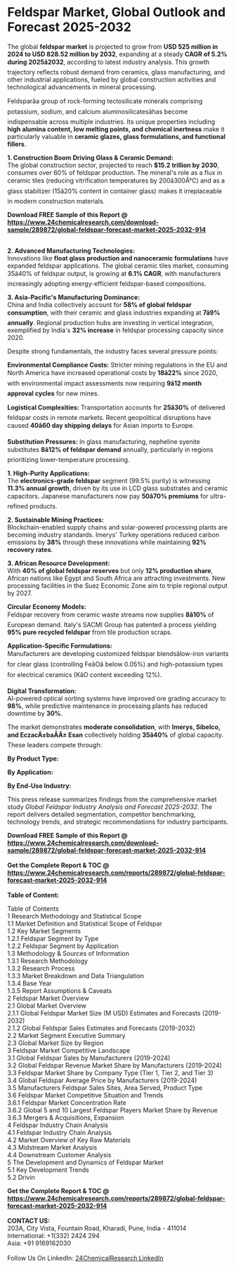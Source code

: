 <h1>Feldspar Market, Global Outlook and Forecast 2025-2032</h1><p>The global <strong>feldspar market</strong> is projected to grow from <strong>USD 525 million in 2024 to USD 828.52 million by 2032</strong>, expanding at a steady <strong>CAGR of 5.2% during 2025â2032</strong>, according to latest industry analysis. This growth trajectory reflects robust demand from ceramics, glass manufacturing, and other industrial applications, fueled by global construction activities and technological advancements in mineral processing.</p><p>Feldsparâa group of rock-forming tectosilicate minerals comprising potassium, sodium, and calcium aluminosilicatesâhas become indispensable across multiple industries. Its unique properties including <strong>high alumina content, low melting points, and chemical inertness</strong> make it particularly valuable in <strong>ceramic glazes, glass formulations, and functional fillers</strong>.</p><p><strong>1. Construction Boom Driving Glass &amp; Ceramic Demand:</strong><br>
The global construction sector, projected to reach <strong>$15.2 trillion by 2030</strong>, consumes over 60% of feldspar production. The mineral's role as a flux in ceramic tiles (reducing vitrification temperatures by 200â300Â°C) and as a glass stabilizer (15â20% content in container glass) makes it irreplaceable in modern construction materials.</p><div><b>Download FREE Sample of this Report @ 
            <a href="https://www.24chemicalresearch.com/download-sample/289872/global-feldspar-forecast-market-2025-2032-914">
            https://www.24chemicalresearch.com/download-sample/289872/global-feldspar-forecast-market-2025-2032-914</a></b></div><br><p><strong>2. Advanced Manufacturing Technologies:</strong><br>
Innovations like <strong>float glass production and nanoceramic formulations</strong> have expanded feldspar applications. The global ceramic tiles market, consuming 35â40% of feldspar output, is growing at <strong>6.1% CAGR</strong>, with manufacturers increasingly adopting energy-efficient feldspar-based compositions.</p><p><strong>3. Asia-Pacific's Manufacturing Dominance:</strong><br>
China and India collectively account for <strong>58% of global feldspar consumption</strong>, with their ceramic and glass industries expanding at <strong>7â9% annually</strong>. Regional production hubs are investing in vertical integration, exemplified by India's <strong>32% increase</strong> in feldspar processing capacity since 2020.</p><p>Despite strong fundamentals, the industry faces several pressure points:</p><p><strong>Environmental Compliance Costs:</strong> Stricter mining regulations in the EU and North America have increased operational costs by <strong>18â22%</strong> since 2020, with environmental impact assessments now requiring <strong>9â12 month approval cycles</strong> for new mines.</p><p><strong>Logistical Complexities:</strong> Transportation accounts for <strong>25â30%</strong> of delivered feldspar costs in remote markets. Recent geopolitical disruptions have caused <strong>40â60 day shipping delays</strong> for Asian imports to Europe.</p><p><strong>Substitution Pressures:</strong> In glass manufacturing, nepheline syenite substitutes <strong>8â12% of feldspar demand</strong> annually, particularly in regions prioritizing lower-temperature processing.</p><p><strong>1. High-Purity Applications:</strong><br>
The <strong>electronics-grade feldspar</strong> segment (99.5% purity) is witnessing <strong>11.3% annual growth</strong>, driven by its use in LCD glass substrates and ceramic capacitors. Japanese manufacturers now pay <strong>50â70% premiums</strong> for ultra-refined products.</p><p><strong>2. Sustainable Mining Practices:</strong><br>
Blockchain-enabled supply chains and solar-powered processing plants are becoming industry standards. Imerys' Turkey operations reduced carbon emissions by <strong>38%</strong> through these innovations while maintaining <strong>92% recovery rates</strong>.</p><p><strong>3. African Resource Development:</strong><br>
With <strong>40% of global feldspar reserves</strong> but only <strong>12% production share</strong>, African nations like Egypt and South Africa are attracting investments. New processing facilities in the Suez Economic Zone aim to triple regional output by 2027.</p><p><strong>Circular Economy Models:</strong><br>
	Feldspar recovery from ceramic waste streams now supplies <strong>8â10%</strong> of European demand. Italy's SACMI Group has patented a process yielding <strong>95% pure recycled feldspar</strong> from tile production scraps.</p><p><strong>Application-Specific Formulations:</strong><br>
	Manufacturers are developing customized feldspar blendsâlow-iron variants for clear glass (controlling FeâOâ below 0.05%) and high-potassium types for electrical ceramics (KâO content exceeding 12%).</p><p><strong>Digital Transformation:</strong><br>
	AI-powered optical sorting systems have improved ore grading accuracy to <strong>98%</strong>, while predictive maintenance in processing plants has reduced downtime by <strong>30%</strong>.</p><p>The market demonstrates <strong>moderate consolidation</strong>, with <strong>Imerys, Sibelco, and EczacÄ±baÅÄ± Esan</strong> collectively holding <strong>35â40%</strong> of global capacity. These leaders compete through:</p><p><strong>By Product Type:</strong></p><p><strong>By Application:</strong></p><p><strong>By End-Use Industry:</strong></p><p>This press release summarizes findings from the comprehensive market study <em>Global Feldspar Industry Analysis and Forecast 2025-2032</em>. The report delivers detailed segmentation, competitor benchmarking, technology trends, and strategic recommendations for industry participants.</p><div><b>Download FREE Sample of this Report @ 
            <a href="https://www.24chemicalresearch.com/download-sample/289872/global-feldspar-forecast-market-2025-2032-914">
            https://www.24chemicalresearch.com/download-sample/289872/global-feldspar-forecast-market-2025-2032-914</a></b></div><br><div><b>Get the Complete Report & TOC @ 
            <a href="https://www.24chemicalresearch.com/reports/289872/global-feldspar-forecast-market-2025-2032-914">
            https://www.24chemicalresearch.com/reports/289872/global-feldspar-forecast-market-2025-2032-914</a></b></div><br>
            <b>Table of Content:</b><p>Table of Contents<br />
1 Research Methodology and Statistical Scope<br />
1.1 Market Definition and Statistical Scope of Feldspar<br />
1.2 Key Market Segments<br />
1.2.1 Feldspar Segment by Type<br />
1.2.2 Feldspar Segment by Application<br />
1.3 Methodology & Sources of Information<br />
1.3.1 Research Methodology<br />
1.3.2 Research Process<br />
1.3.3 Market Breakdown and Data Triangulation<br />
1.3.4 Base Year<br />
1.3.5 Report Assumptions & Caveats<br />
2 Feldspar Market Overview<br />
2.1 Global Market Overview<br />
2.1.1 Global Feldspar Market Size (M USD) Estimates and Forecasts (2019-2032)<br />
2.1.2 Global Feldspar Sales Estimates and Forecasts (2019-2032)<br />
2.2 Market Segment Executive Summary<br />
2.3 Global Market Size by Region<br />
3 Feldspar Market Competitive Landscape<br />
3.1 Global Feldspar Sales by Manufacturers (2019-2024)<br />
3.2 Global Feldspar Revenue Market Share by Manufacturers (2019-2024)<br />
3.3 Feldspar Market Share by Company Type (Tier 1, Tier 2, and Tier 3)<br />
3.4 Global Feldspar Average Price by Manufacturers (2019-2024)<br />
3.5 Manufacturers Feldspar Sales Sites, Area Served, Product Type<br />
3.6 Feldspar Market Competitive Situation and Trends<br />
3.6.1 Feldspar Market Concentration Rate<br />
3.6.2 Global 5 and 10 Largest Feldspar Players Market Share by Revenue<br />
3.6.3 Mergers & Acquisitions, Expansion<br />
4 Feldspar Industry Chain Analysis<br />
4.1 Feldspar Industry Chain Analysis<br />
4.2 Market Overview of Key Raw Materials<br />
4.3 Midstream Market Analysis<br />
4.4 Downstream Customer Analysis<br />
5 The Development and Dynamics of Feldspar Market <br />
5.1 Key Development Trends<br />
5.2 Drivin</p><div><b>Get the Complete Report & TOC @ 
            <a href="https://www.24chemicalresearch.com/reports/289872/global-feldspar-forecast-market-2025-2032-914">
            https://www.24chemicalresearch.com/reports/289872/global-feldspar-forecast-market-2025-2032-914</a></b></div><br><b>CONTACT US:</b><br>
            203A, City Vista, Fountain Road, Kharadi, Pune, India - 411014<br>
            International: +1(332) 2424 294<br>
            Asia: +91 9169162030 <br><br>
            Follow Us On LinkedIn: <a href="https://www.linkedin.com/company/24chemicalresearch/">24ChemicalResearch LinkedIn</a>